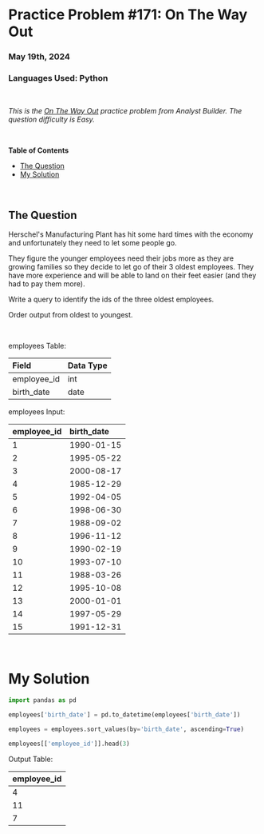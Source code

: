 # **Practice Problem #171: On The Way Out**
### May 19th, 2024
### Languages Used: Python

<br>

*This is the [On The Way Out](https://www.analystbuilder.com/questions/on-the-way-out-LGNoQ) practice problem from Analyst Builder. The question difficulty is Easy.*

<br>

**Table of Contents**

-   [The Question](#the-question)
-   [My Solution](#my-solution)
  
<br>

## The Question

Herschel's Manufacturing Plant has hit some hard times with the economy and unfortunately they need to let some people go.

They figure the younger employees need their jobs more as they are growing families so they decide to let go of their 3 oldest employees. They have more experience and will be able to land on their feet easier (and they had to pay them more).

Write a query to identify the ids of the three oldest employees.

Order output from oldest to youngest.

<br>

employees Table:

| Field       | Data Type |
| :---------- | :-------- |
| employee_id | int       |
| birth_date  | date      |

employees Input:

| employee_id | birth_date |
| :---------- | :--------- |
| 1           | 1990-01-15 |
| 2           | 1995-05-22 |
| 3           | 2000-08-17 |
| 4           | 1985-12-29 |
| 5           | 1992-04-05 |
| 6           | 1998-06-30 |
| 7           | 1988-09-02 |
| 8           | 1996-11-12 |
| 9           | 1990-02-19 |
| 10          | 1993-07-10 |
| 11          | 1988-03-26 |
| 12          | 1995-10-08 |
| 13          | 2000-01-01 |
| 14          | 1997-05-29 |
| 15          | 1991-12-31 |

<br>

# My Solution

``` Python
import pandas as pd

employees['birth_date'] = pd.to_datetime(employees['birth_date'])

employees = employees.sort_values(by='birth_date', ascending=True)

employees[['employee_id']].head(3)
```

Output Table:

| employee_id |
| :---------- |
| 4           |
| 11          |
| 7           |
